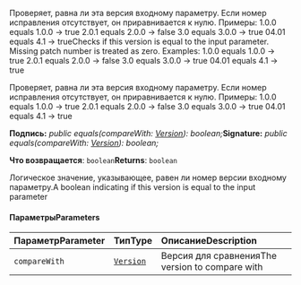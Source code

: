 <span data-ttu-id="1db15-p101">Проверяет, равна ли эта версия входному параметру. Если номер исправления отсутствует, он приравнивается к нулю. Примеры: 1.0.0 equals 1.0.0 -> true 2.0.1 equals 2.0.0 -> false 3.0 equals 3.0.0 -> true 04.01 equals 4.1 -> true</span><span class="sxs-lookup"><span data-stu-id="1db15-p101">Checks if this version is equal to the input parameter. Missing patch number is treated as zero. Examples: 1.0.0 equals 1.0.0 -> true 2.0.1 equals 2.0.0 -> false 3.0 equals 3.0.0 -> true 04.01 equals 4.1 -> true</span></span>




Проверяет, равна ли эта версия входному параметру. Если номер исправления отсутствует, он приравнивается к нулю. Примеры: 1.0.0 equals 1.0.0 -> true 2.0.1 equals 2.0.0 -> false 3.0 equals 3.0.0 -> true 04.01 equals 4.1 -> true

<span data-ttu-id="1db15-105">**Подпись:** _public equals(compareWith: [Version](../sp-core-library/version.md)): boolean;_</span><span class="sxs-lookup"><span data-stu-id="1db15-105">**Signature:** _public equals(compareWith: [Version](../sp-core-library/version.md)): boolean;_</span></span>

<span data-ttu-id="1db15-106">**Что возвращается**: `boolean`</span><span class="sxs-lookup"><span data-stu-id="1db15-106">**Returns**: `boolean`</span></span>



<span data-ttu-id="1db15-107">Логическое значение, указывающее, равен ли номер версии входному параметру.</span><span class="sxs-lookup"><span data-stu-id="1db15-107">A boolean indicating if this version is equal to the input parameter</span></span>

#### <a name="parameters"></a><span data-ttu-id="1db15-108">Параметры</span><span class="sxs-lookup"><span data-stu-id="1db15-108">Parameters</span></span>


| <span data-ttu-id="1db15-109">Параметр</span><span class="sxs-lookup"><span data-stu-id="1db15-109">Parameter</span></span>    | <span data-ttu-id="1db15-110">Тип</span><span class="sxs-lookup"><span data-stu-id="1db15-110">Type</span></span>    | <span data-ttu-id="1db15-111">Описание</span><span class="sxs-lookup"><span data-stu-id="1db15-111">Description</span></span> |
|:-------------|:---------------|:------------|
| `compareWith`    | [`Version`](../sp-core-library/version.md) | <span data-ttu-id="1db15-112">Версия для сравнения</span><span class="sxs-lookup"><span data-stu-id="1db15-112">The version to compare with</span></span> |


